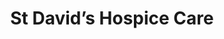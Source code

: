 ---
title: "St David’s Hospice Care"
url: /newport/st-davids-hospice-care-high-street-3/
shop: charity
---